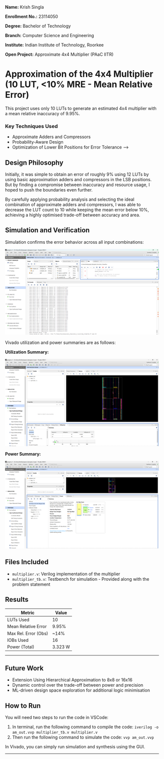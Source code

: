 **Name:** Krish Singla

**Enrollment No.:** 23114050

**Degree:** Bachelor of Technology

**Branch:** Computer Science and Engineering

**Institute:** Indian Institute of Technology, Roorkee

**Open Project:** Approximate 4x4 Multiplier (PAaC IITR)

# Approximation of the 4x4 Multiplier (10 LUT, <10% MRE - Mean Relative Error)

This project uses only 10 LUTs to generate an estimated 4x4 multiplier with a mean relative inaccuracy of 9.95%.

### Key Techniques Used

- Approximate Adders and Compressors
- Probability-Aware Design
- Optimization of Lower Bit Positions for Error Tolerance -->

## Design Philosophy

Initially, it was simple to obtain an error of roughly 9% using 12 LUTs by using basic approximation adders and compressors in the LSB positions. But by finding a compromise between inaccuracy and resource usage, I hoped to push the boundaries even further.

By carefully applying probability analysis and selecting the ideal combination of approximate adders and compressors, I was able to decrease the LUT count to 10 while keeping the mean error below 10%, achieving a highly optimised trade-off between accuracy and area.

## Simulation and Verification

Simulation confirms the error behavior across all input combinations:

![Simulation Output](./results/mre.png)

Vivado utilization and power summaries are as follows:

**Utilization Summary:**

![Utilization Analysis](./results/lut.png)

**Power Summary:**

![Power Analysis](./results/power.png)

## Files Included

- `multiplier.v`: Verilog implementation of the multiplier
- `multiplier_tb.v`: Testbench for simulation - Provided along with the problem statement

## Results

| Metric               | Value   |
| -------------------- | ------- |
| LUTs Used            | 10      |
| Mean Relative Error  | 9.95%   |
| Max Rel. Error (Obs) | ~14%    |
| IOBs Used            | 16      |
| Power (Total)        | 3.323 W |

---

## Future Work

- Extension Using Hierarchical Approximation to 8x8 or 16x16
- Dynamic control over the trade-off between power and precision
- ML-driven design space exploration for additional logic minimisation

## How to Run

You will need two steps to run the code in VSCode:

1. In terminal, run the following command to compile the code:
   `iverilog -o am_out.vvp multiplier_tb.v multiplier.v`
2. Then run the following command to simulate the code:
   `vvp am_out.vvp`

In Vivado, you can simply run simulation and synthesis using the GUI.

---
